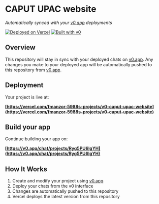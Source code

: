 # CAPUT UPAC website

*Automatically synced with your [v0.app](https://v0.app) deployments*

[![Deployed on Vercel](https://img.shields.io/badge/Deployed%20on-Vercel-black?style=for-the-badge&logo=vercel)](https://vercel.com/fmanzor-5988s-projects/v0-caput-upac-website)
[![Built with v0](https://img.shields.io/badge/Built%20with-v0.app-black?style=for-the-badge)](https://v0.app/chat/projects/Ryg5PU6lgYH)

## Overview

This repository will stay in sync with your deployed chats on [v0.app](https://v0.app).
Any changes you make to your deployed app will be automatically pushed to this repository from [v0.app](https://v0.app).

## Deployment

Your project is live at:

**[https://vercel.com/fmanzor-5988s-projects/v0-caput-upac-website](https://vercel.com/fmanzor-5988s-projects/v0-caput-upac-website)**

## Build your app

Continue building your app on:

**[https://v0.app/chat/projects/Ryg5PU6lgYH](https://v0.app/chat/projects/Ryg5PU6lgYH)**

## How It Works

1. Create and modify your project using [v0.app](https://v0.app)
2. Deploy your chats from the v0 interface
3. Changes are automatically pushed to this repository
4. Vercel deploys the latest version from this repository